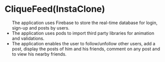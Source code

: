 # CliqueFeed(InstaClone)
<p>
  <ul
  <li>The application uses Firebase to store the real-time database for login, sign-up and posts by users.</li>
  <li>The application uses pods to import third party libraries for animation and validations.</li>
  <li>The application enables the user to follow/unfollow other users, add a post, display the posts of him and his friends, comment on any post and to view his nearby friends.</li>
</ul>
<p>
  
